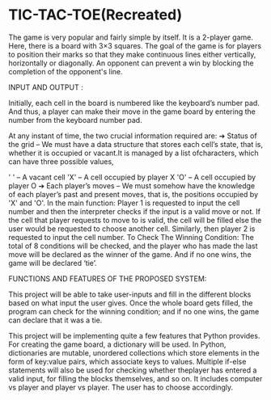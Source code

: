 # TIC-TAC-TOE(Recreated)

The game is very popular and fairly simple by itself. It is a 2-player game. Here, there is a board with 3×3 squares. The goal of the game is for players to position their marks so that they make continuous lines either vertically, horizontally or diagonally. An opponent can prevent a win by blocking the completion of the opponent's line.

INPUT AND OUTPUT :

Initially, each cell in the board is numbered like the keyboard’s number pad. And thus, a player can make their move in the game board by entering the number from the keyboard number pad.

At any instant of time, the two crucial information required are: ➔ Status of the grid – We must have a data structure that stores each cell’s state, that is, whether it is occupied or vacant.It is managed by a list ofcharacters, which can have three possible values,

' ' – A vacant cell
'X' – A cell occupied by player X
'O' – A cell occupied by player O
➔ Each player’s moves – We must somehow have the knowledge of each player’s past and present moves, that is, the positions occupied by 'X' and 'O'. In the main function: Player 1 is requested to input the cell number and then the interpreter checks if the input is a valid move or not. If the cell that player requests to move to is valid, the cell will be filled else the user would be requested to choose another cell. Similarly, then player 2 is requested to input the cell number. To Check The Winning Condition: The total of 8 conditions will be checked, and the player who has made the last move will be declared as the winner of the game. And if no one wins, the game will be declared ‘tie’.

FUNCTIONS AND FEATURES OF THE PROPOSED SYSTEM:

This project will be able to take user-inputs and fill in the different blocks based on what input the user gives. Once the whole board gets filled, the program can check for the winning condition; and if no one wins, the game can declare that it was a tie.

This project will be implementing quite a few features that Python provides. For creating the game board, a dictionary will be used. In Python, dictionaries are mutable, unordered collections which store elements in the form of key:value pairs, which associate keys to values.
Multiple if-else statements will also be used for checking whether theplayer has entered a valid input, for filling the blocks themselves, and so on.
It includes computer vs player and player vs player. The user has to choose accordingly.

